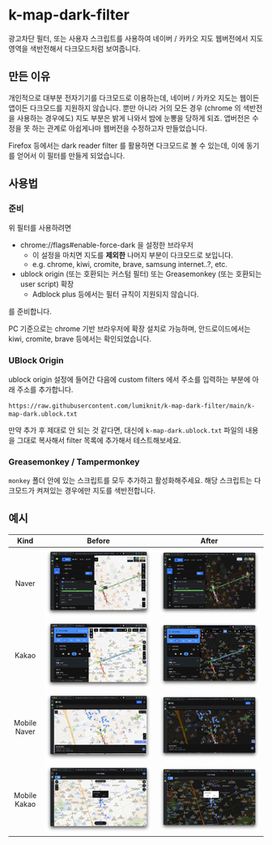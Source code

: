 # k-map-dark-filter

광고차단 필터, 또는 사용자 스크립트를 사용하여 네이버 / 카카오 지도 웹버전에서 지도 영역을 색반전해서 다크모드처럼 보여줍니다.

## 만든 이유

개인적으로 대부분 전자기기를 다크모드로 이용하는데, 네이버 / 카카오 지도는 웹이든 앱이든 다크모드를 지원하지 않습니다.
뿐만 아니라 거의 모든 경우 (chrome 의 색반전을 사용하는 경우에도) 지도 부분은 밝게 나와서
밤에 눈뽕을 당하게 되죠.
앱버전은 수정을 못 하는 관계로 아쉽게나마 웹버전을 수정하고자 만들었습니다.

Firefox 등에서는 dark reader filter 를 활용하면 다크모드로 볼 수 있는데,
이에 동기를 얻어서 이 필터를 만들게 되었습니다.

## 사용법

### 준비

위 필터를 사용하려면

- chrome://flags#enable-force-dark 을 설정한 브라우저
  - 이 설정을 마치면 지도를 **제외한** 나머지 부분이 다크모드로 보입니다.
  - e.g. chrome, kiwi, cromite, brave, samsung internet..?, etc.
- ublock origin (또는 호환되는 커스텀 필터) 또는 Greasemonkey (또는 호환되는 user script) 확장
  - Adblock plus 등에서는 필터 규칙이 지원되지 않습니다.

를 준비합니다.

PC 기준으로는 chrome 기반 브라우저에 확장 설치로 가능하며,
안드로이드에서는 kiwi, cromite, brave 등에서는 확인되었습니다.

### UBlock Origin

ublock origin 설정에 들어간 다음에 custom filters 에서 주소를 입력하는 부분에 아래 주소를 추가합니다.

```filter
https://raw.githubusercontent.com/lumiknit/k-map-dark-filter/main/k-map-dark.ublock.txt
```

만약 추가 후 제대로 안 되는 것 같다면, 대신에 `k-map-dark.ublock.txt` 파일의 내용을 그대로 복사해서 filter 목록에 추가해서 테스트해보세요.

### Greasemonkey / Tampermonkey

`monkey` 폴더 안에 있는 스크립트를 모두 추가하고 활성화해주세요.
해당 스크립트는 다크모드가 켜져있는 경우에만 지도를 색반전합니다.

## 예시

| Kind | Before | After |
|:----:|:------:|:-----:|
| Naver | ![naver-before](./img/naver-before.png) | ![naver-after](./img/naver-after.png) |
| Kakao | ![kakao-before](./img/kakao-before.png) | ![kakao-after](./img/kakao-after.png) |
| Mobile Naver | ![m-naver-before](./img/m-naver-before.png) | ![m-naver-after](./img/m-naver-after.png) |
| Mobile Kakao | ![m-kakao-before](./img/m-kakao-before.png) | ![m-kakao-after](./img/m-kakao-after.png) |
